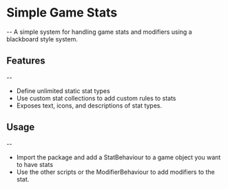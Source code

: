 # Simple Game Stats
--
A simple system for handling game stats and modifiers using a blackboard style system.
## Features
--
- Define unlimited static stat types
- Use custom stat collections to add custom rules to stats
- Exposes text, icons, and descriptions of stat types.
## Usage
--
- Import the package and add a StatBehaviour to a game object you want to have stats
- Use the other scripts or the ModifierBehaviour to add modifiers to the stat. 

